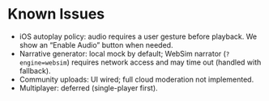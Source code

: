 # Known Issues

- iOS autoplay policy: audio requires a user gesture before playback. We show an “Enable Audio” button when needed.
- Narrative generator: local mock by default; WebSim narrator (`?engine=websim`) requires network access and may time out (handled with fallback).
- Community uploads: UI wired; full cloud moderation not implemented.
- Multiplayer: deferred (single-player first).
